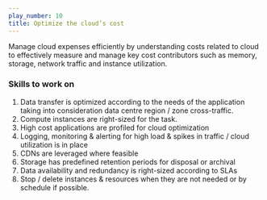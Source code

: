 ```yaml
---
play_number: 10
title: Optimize the cloud’s cost
---
```


Manage cloud expenses efficiently by understanding costs related to cloud to effectively measure and manage key cost contributors such as memory, storage, network traffic and instance utilization. 

### Skills to work on

1. Data transfer is optimized according to the needs of the application taking into consideration data centre region / zone cross-traffic. 
1. Compute instances are right-sized for the task.
1. High cost applications are profiled for cloud optimization
1. Logging, monitoring & alerting for high load & spikes in traffic / cloud utilization is in place
1. CDNs are leveraged where feasible
1. Storage has predefined retention periods for disposal or archival
1. Data availability and redundancy is right-sized according to SLAs
1. Stop / delete instances & resources when they are not needed or by schedule if possible.

